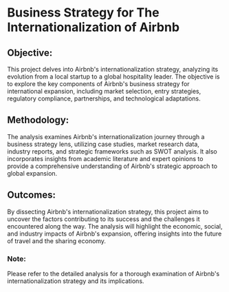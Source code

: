 # Business Strategy for The Internationalization of Airbnb

## Objective:
This project delves into Airbnb's internationalization strategy, analyzing its evolution from a local startup to a global hospitality leader. The objective is to explore the key components of Airbnb's business strategy for international expansion, including market selection, entry strategies, regulatory compliance, partnerships, and technological adaptations.

## Methodology:
The analysis examines Airbnb's internationalization journey through a business strategy lens, utilizing case studies, market research data, industry reports, and strategic frameworks such as SWOT analysis. It also incorporates insights from academic literature and expert opinions to provide a comprehensive understanding of Airbnb's strategic approach to global expansion.

## Outcomes:
By dissecting Airbnb's internationalization strategy, this project aims to uncover the factors contributing to its success and the challenges it encountered along the way. The analysis will highlight the economic, social, and industry impacts of Airbnb's expansion, offering insights into the future of travel and the sharing economy.

### Note:
Please refer to the detailed analysis for a thorough examination of Airbnb's internationalization strategy and its implications.
